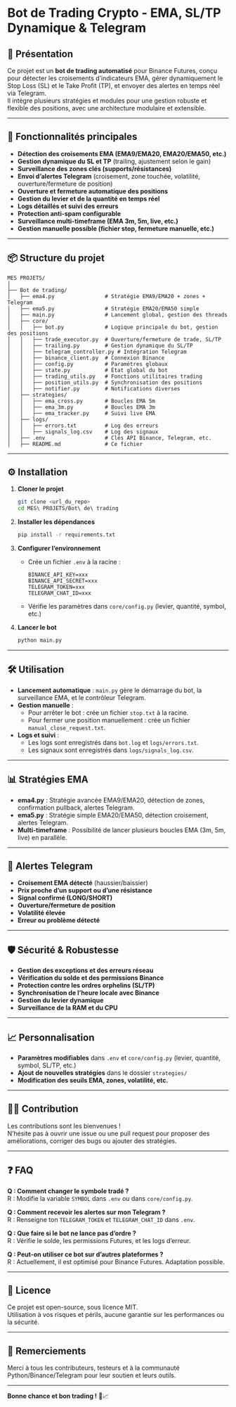 # Bot de Trading Crypto - EMA, SL/TP Dynamique & Telegram

## 🚀 Présentation

Ce projet est un **bot de trading automatisé** pour Binance Futures, conçu pour détecter les croisements d’indicateurs EMA, gérer dynamiquement le Stop Loss (SL) et le Take Profit (TP), et envoyer des alertes en temps réel via Telegram.  
Il intègre plusieurs stratégies et modules pour une gestion robuste et flexible des positions, avec une architecture modulaire et extensible.

---

## 🧩 Fonctionnalités principales

- **Détection des croisements EMA (EMA9/EMA20, EMA20/EMA50, etc.)**
- **Gestion dynamique du SL et TP** (trailing, ajustement selon le gain)
- **Surveillance des zones clés (supports/résistances)**
- **Envoi d’alertes Telegram** (croisement, zone touchée, volatilité, ouverture/fermeture de position)
- **Ouverture et fermeture automatique des positions**
- **Gestion du levier et de la quantité en temps réel**
- **Logs détaillés et suivi des erreurs**
- **Protection anti-spam configurable**
- **Surveillance multi-timeframe (EMA 3m, 5m, live, etc.)**
- **Gestion manuelle possible (fichier stop, fermeture manuelle, etc.)**

---

## 📦 Structure du projet

```
MES PROJETS/
│
├── Bot de trading/
│   ├── ema4.py                # Stratégie EMA9/EMA20 + zones + Telegram
│   ├── ema5.py                # Stratégie EMA20/EMA50 simple
│   ├── main.py                # Lancement global, gestion des threads
│   ├── core/
│   │   ├── bot.py             # Logique principale du bot, gestion des positions
│   │   ├── trade_executor.py  # Ouverture/fermeture de trade, SL/TP
│   │   ├── trailing.py        # Gestion dynamique du SL/TP
│   │   ├── telegram_controller.py # Intégration Telegram
│   │   ├── binance_client.py  # Connexion Binance
│   │   ├── config.py          # Paramètres globaux
│   │   ├── state.py           # État global du bot
│   │   ├── trading_utils.py   # Fonctions utilitaires trading
│   │   ├── position_utils.py  # Synchronisation des positions
│   │   ├── notifier.py        # Notifications diverses
│   ├── strategies/
│   │   ├── ema_cross.py       # Boucles EMA 5m
│   │   ├── ema_3m.py          # Boucles EMA 3m
│   │   ├── ema_tracker.py     # Suivi live EMA
│   ├── logs/
│   │   ├── errors.txt         # Log des erreurs
│   │   ├── signals_log.csv    # Log des signaux
│   ├── .env                   # Clés API Binance, Telegram, etc.
│   ├── README.md              # Ce fichier
```

---

## ⚙️ Installation

1. **Cloner le projet**
   ```bash
   git clone <url_du_repo>
   cd MES\ PROJETS/Bot\ de\ trading
   ```

2. **Installer les dépendances**
   ```bash
   pip install -r requirements.txt
   ```

3. **Configurer l’environnement**
   - Crée un fichier `.env` à la racine :
     ```
     BINANCE_API_KEY=xxx
     BINANCE_API_SECRET=xxx
     TELEGRAM_TOKEN=xxx
     TELEGRAM_CHAT_ID=xxx
     ```
   - Vérifie les paramètres dans `core/config.py` (levier, quantité, symbol, etc.)

4. **Lancer le bot**
   ```bash
   python main.py
   ```

---

## 🛠 Utilisation

- **Lancement automatique** : `main.py` gère le démarrage du bot, la surveillance EMA, et le contrôleur Telegram.
- **Gestion manuelle** :
  - Pour arrêter le bot : crée un fichier `stop.txt` à la racine.
  - Pour fermer une position manuellement : crée un fichier `manual_close_request.txt`.
- **Logs et suivi** :
  - Les logs sont enregistrés dans `bot.log` et `logs/errors.txt`.
  - Les signaux sont enregistrés dans `logs/signals_log.csv`.

---

## 📊 Stratégies EMA

- **ema4.py** : Stratégie avancée EMA9/EMA20, détection de zones, confirmation pullback, alertes Telegram.
- **ema5.py** : Stratégie simple EMA20/EMA50, détection croisement, alertes Telegram.
- **Multi-timeframe** : Possibilité de lancer plusieurs boucles EMA (3m, 5m, live) en parallèle.

---

## 🔔 Alertes Telegram

- **Croisement EMA détecté** (haussier/baissier)
- **Prix proche d’un support ou d’une résistance**
- **Signal confirmé (LONG/SHORT)**
- **Ouverture/fermeture de position**
- **Volatilité élevée**
- **Erreur ou problème détecté**

---

## 🛡 Sécurité & Robustesse

- **Gestion des exceptions et des erreurs réseau**
- **Vérification du solde et des permissions Binance**
- **Protection contre les ordres orphelins (SL/TP)**
- **Synchronisation de l’heure locale avec Binance**
- **Gestion du levier dynamique**
- **Surveillance de la RAM et du CPU**

---

## 📈 Personnalisation

- **Paramètres modifiables** dans `.env` et `core/config.py` (levier, quantité, symbol, SL/TP, etc.)
- **Ajout de nouvelles stratégies** dans le dossier `strategies/`
- **Modification des seuils EMA, zones, volatilité, etc.**

---

## 🧑‍💻 Contribution

Les contributions sont les bienvenues !  
N’hésite pas à ouvrir une issue ou une pull request pour proposer des améliorations, corriger des bugs ou ajouter des stratégies.

---

## ❓ FAQ

**Q : Comment changer le symbole tradé ?**  
R : Modifie la variable `SYMBOL` dans `.env` ou dans `core/config.py`.

**Q : Comment recevoir les alertes sur mon Telegram ?**  
R : Renseigne ton `TELEGRAM_TOKEN` et `TELEGRAM_CHAT_ID` dans `.env`.

**Q : Que faire si le bot ne lance pas d’ordre ?**  
R : Vérifie le solde, les permissions Futures, et les logs d’erreur.

**Q : Peut-on utiliser ce bot sur d’autres plateformes ?**  
R : Actuellement, il est optimisé pour Binance Futures. Adaptation possible.

---

## 📜 Licence

Ce projet est open-source, sous licence MIT.  
Utilisation à vos risques et périls, aucune garantie sur les performances ou la sécurité.

---

## 🏁 Remerciements

Merci à tous les contributeurs, testeurs et à la communauté Python/Binance/Telegram pour leur soutien et leurs outils.

---

**Bonne chance et bon trading !** 🚀📈